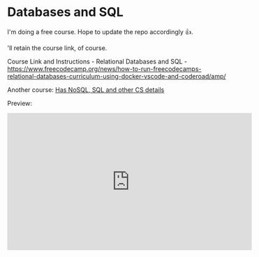 # Databases and SQL

I'm doing a free course. Hope to update the repo accordingly 👍️.

'll retain the course link, of course.

Course Link and Instructions - Relational Databases and SQL - https://www.freecodecamp.org/news/how-to-run-freecodecamps-relational-databases-curriculum-using-docker-vscode-and-coderoad/amp/

Another course:
[Has NoSQL, SQL and other CS details](https://youtu.be/4cWkVbC2bNE)

Preview:

<iframe width="560" height="315" src="https://www.youtube.com/embed/4cWkVbC2bNE" title="YouTube video player" frameborder="0" allow="accelerometer; autoplay; clipboard-write; encrypted-media; gyroscope; picture-in-picture" allowfullscreen></iframe>

